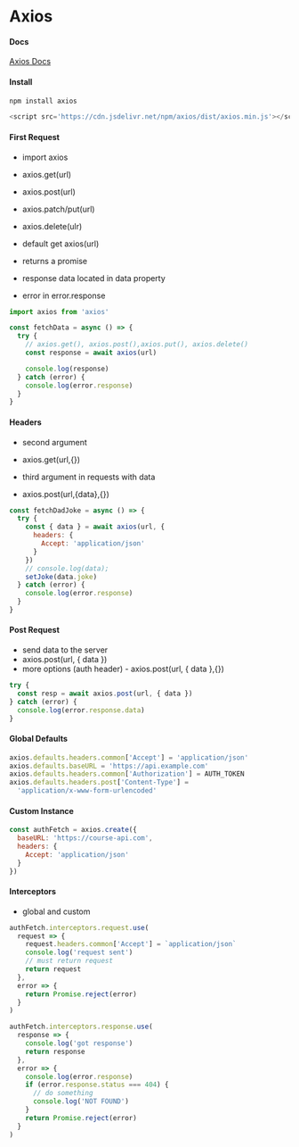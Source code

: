 # Axios 

#### Docs

[Axios Docs](https://axios-http.com/docs/intro)

#### Install

```sh
npm install axios
```

```js
<script src='https://cdn.jsdelivr.net/npm/axios/dist/axios.min.js'></script>
```

#### First Request

- import axios

- axios.get(url)
- axios.post(url)
- axios.patch/put(url)
- axios.delete(ulr)

- default get axios(url)

- returns a promise
- response data located in data property
- error in error.response

```js
import axios from 'axios'

const fetchData = async () => {
  try {
    // axios.get(), axios.post(),axios.put(), axios.delete()
    const response = await axios(url)

    console.log(response)
  } catch (error) {
    console.log(error.response)
  }
}
```

#### Headers

- second argument
- axios.get(url,{})

- third argument in requests with data
- axios.post(url,{data},{})

```js
const fetchDadJoke = async () => {
  try {
    const { data } = await axios(url, {
      headers: {
        Accept: 'application/json'
      }
    })
    // console.log(data);
    setJoke(data.joke)
  } catch (error) {
    console.log(error.response)
  }
}
```

#### Post Request

- send data to the server
- axios.post(url, { data })
- more options (auth header) - axios.post(url, { data },{})

```js
try {
  const resp = await axios.post(url, { data })
} catch (error) {
  console.log(error.response.data)
}
```

#### Global Defaults

```js
axios.defaults.headers.common['Accept'] = 'application/json'
axios.defaults.baseURL = 'https://api.example.com'
axios.defaults.headers.common['Authorization'] = AUTH_TOKEN
axios.defaults.headers.post['Content-Type'] =
  'application/x-www-form-urlencoded'
```

#### Custom Instance

```js
const authFetch = axios.create({
  baseURL: 'https://course-api.com',
  headers: {
    Accept: 'application/json'
  }
})
```

#### Interceptors

- global and custom

```js
authFetch.interceptors.request.use(
  request => {
    request.headers.common['Accept'] = `application/json`
    console.log('request sent')
    // must return request
    return request
  },
  error => {
    return Promise.reject(error)
  }
)

authFetch.interceptors.response.use(
  response => {
    console.log('got response')
    return response
  },
  error => {
    console.log(error.response)
    if (error.response.status === 404) {
      // do something
      console.log('NOT FOUND')
    }
    return Promise.reject(error)
  }
)
```
